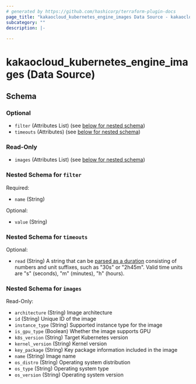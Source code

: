 ```yaml
---
# generated by https://github.com/hashicorp/terraform-plugin-docs
page_title: "kakaocloud_kubernetes_engine_images Data Source - kakaocloud"
subcategory: ""
description: |-
  
---
```


# kakaocloud_kubernetes_engine_images (Data Source)





<!-- schema generated by tfplugindocs -->
## Schema

### Optional

- `filter` (Attributes List) (see [below for nested schema](#nestedatt--filter))
- `timeouts` (Attributes) (see [below for nested schema](#nestedatt--timeouts))

### Read-Only

- `images` (Attributes List) (see [below for nested schema](#nestedatt--images))

<a id="nestedatt--filter"></a>
### Nested Schema for `filter`

Required:

- `name` (String)

Optional:

- `value` (String)


<a id="nestedatt--timeouts"></a>
### Nested Schema for `timeouts`

Optional:

- `read` (String) A string that can be [parsed as a duration](https://pkg.go.dev/time#ParseDuration) consisting of numbers and unit suffixes, such as "30s" or "2h45m". Valid time units are "s" (seconds), "m" (minutes), "h" (hours).


<a id="nestedatt--images"></a>
### Nested Schema for `images`

Read-Only:

- `architecture` (String) Image architecture
- `id` (String) Unique ID of the image
- `instance_type` (String) Supported instance type for the image
- `is_gpu_type` (Boolean) Whether the image supports GPU
- `k8s_version` (String) Target Kubernetes version
- `kernel_version` (String) Kernel version
- `key_package` (String) Key package information included in the image
- `name` (String) Image name
- `os_distro` (String) Operating system distribution
- `os_type` (String) Operating system type
- `os_version` (String) Operating system version
